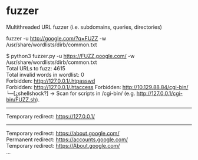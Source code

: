 # fuzzer
Multithreaded URL fuzzer (i.e. subdomains, queries, directories)

fuzzer -u http://google.com/?q=FUZZ -w /usr/share/wordlists/dirb/common.txt  


$ python3 fuzzer.py -u https://FUZZ.google.com/ -w /usr/share/wordlists/dirb/common.txt  
Total URLs to fuzz: 4615  
Total invalid words in wordlist: 0  
Forbidden: http://127.0.0.1/.htpasswd  
Forbidden: http://127.0.0.1/.htaccess
Forbidden: http://10.129.88.84/cgi-bin/  
└─[¿shellshock?] -> Scan for scripts in /cgi-bin/ (e.g. http://127.0.0.1/cgi-bin/FUZZ.sh).  
  
---  

Temporary redirect: https://127.0.0.1/  

---      

Temporary redirect: https://about.google.com/  
Permanent redirect: https://accounts.google.com/  
Temporary redirect: https://About.google.com/  
...  
